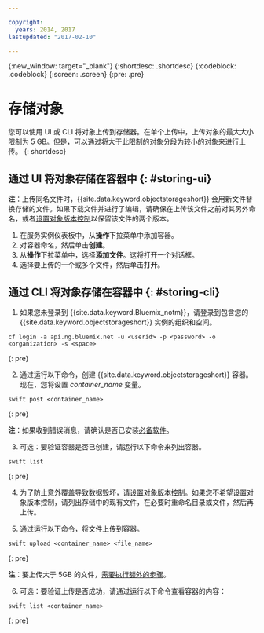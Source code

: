 ```yaml
---

copyright:
  years: 2014, 2017
lastupdated: "2017-02-10"

---
```

{:new_window: target="_blank"}
{:shortdesc: .shortdesc}
{:codeblock: .codeblock}
{:screen: .screen}
{:pre: .pre}

# 存储对象

您可以使用 UI 或 CLI 将对象上传到存储器。在单个上传中，上传对象的最大大小限制为 5 GB。但是，可以通过将大于此限制的对象分段为较小的对象来进行上传。
{: shortdesc}


## 通过 UI 将对象存储在容器中 {: #storing-ui}

**注**：上传同名文件时，{{site.data.keyword.objectstorageshort}} 会用新文件替换存储的文件。如果下载文件并进行了编辑，请确保在上传该文件之前对其另外命名，或者[设置对象版本控制](/docs/services/ObjectStorage/os_versioning.html)以保留该文件的两个版本。


1. 在服务实例仪表板中，从**操作**下拉菜单中添加容器。
2. 对容器命名，然后单击**创建**。
3. 从**操作**下拉菜单中，选择**添加文件**。这将打开一个对话框。
4. 选择要上传的一个或多个文件，然后单击**打开**。



## 通过 CLI 将对象存储在容器中 {: #storing-cli}

1. 如果您未登录到 {{site.data.keyword.Bluemix_notm}}，请登录到包含您的 {{site.data.keyword.objectstorageshort}} 实例的组织和空间。

  ```
  cf login -a api.ng.bluemix.net -u <userid> -p <password> -o <organization> -s <space>
  ```
  {: pre}

2. 通过运行以下命令，创建 {{site.data.keyword.objectstorageshort}} 容器。现在，您将设置 *container_name* 变量。

  ```
swift post <container_name>
```
  {: pre}

  **注**：如果收到错误消息，请确认是否已安装[必备软件](/docs/services/ObjectStorage/os_configuring.html#install-swift-client)。

3. 可选：要验证容器是否已创建，请运行以下命令来列出容器。

  ```
swift list
```
  {: pre}

4. 为了防止意外覆盖导致数据毁坏，请[设置对象版本控制](/docs/services/ObjectStorage/os_versioning.html)。如果您不希望设置对象版本控制，请列出存储中的现有文件，在必要时重命名目录或文件，然后再上传。

5. 通过运行以下命令，将文件上传到容器。

  ```
swift upload <container_name> <file_name>
```
  {: pre}

  **注**：要上传大于 5GB 的文件，[需要执行额外的步骤](/docs/services/ObjectStorage/os_large_files.html)。

6. 可选：要验证上传是否成功，请通过运行以下命令查看容器的内容：

  ```
swift list <container_name>
```
  {: pre}
